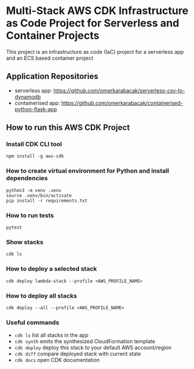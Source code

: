 # Multi-Stack AWS CDK Infrastructure as Code Project for Serverless and Container Projects
This project is an infrastructure as code (IaC) project for a serverless app and an ECS based container project

## Application Repositories

* serverless app: https://github.com/omerkarabacak/serverless-csv-to-dynamodb
* containerised app: https://github.com/omerkarabacak/containerised-python-flask-app

## How to run this AWS CDK Project

### Install CDK CLI tool

```
npm install -g aws-cdk
```

### How to create virtual environment for Python and install dependencies

```
python3 -m venv .venv
source .venv/bin/activate
pip install -r requirements.txt
```

### How to run tests

```
pytest
```

### Show stacks

```
cdk ls
```

### How to deploy a selected stack

```
cdk deploy lambda-stack --profile <AWS_PROFILE_NAME>
```

### How to deploy all stacks

```
cdk deploy --all --profile <AWS_PROFILE_NAME>
```

### Useful commands

 * `cdk ls`          list all stacks in the app
 * `cdk synth`       emits the synthesized CloudFormation template
 * `cdk deploy`      deploy this stack to your default AWS account/region
 * `cdk diff`        compare deployed stack with current state
 * `cdk docs`        open CDK documentation

